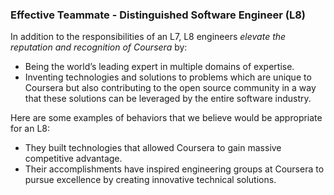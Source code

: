 ### Effective Teammate - Distinguished Software Engineer (L8)
In addition to the responsibilities of an L7, L8 engineers *elevate the reputation and recognition of Coursera* by:
* Being the world’s leading expert in multiple domains of expertise.
* Inventing technologies and solutions to problems which are unique to Coursera but also contributing to the open source community in a way that these solutions can be leveraged by the entire software industry.

Here are some examples of behaviors that we believe would be appropriate for an L8:
* They built technologies that allowed Coursera to gain massive competitive advantage.
* Their accomplishments have inspired engineering groups at Coursera to pursue excellence by creating innovative technical solutions.